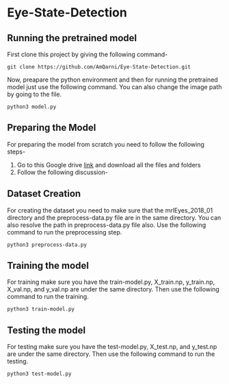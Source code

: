 # Eye-State-Detection

## Running the pretrained model
First clone this project by giving the following command-

```
git clone https://github.com/AmQarni/Eye-State-Detection.git
```

Now, preapare the python environment and then for running the pretrained model just use the following command. You can also change the image path by 
going to the file. 

```
python3 model.py
```

## Preparing the Model
For preparing the model from scratch you need to follow the following steps-

1. Go to this Google drive [link](https://drive.google.com/drive/folders/1I6t3FNLm8uSehRAcN6KbM3d-vpgRFnrQ?usp=sharing) and download all the files and folders
2. Follow the following discussion-

## Dataset Creation
For creating the dataset you need to make sure that the mrlEyes_2018_01 directory and the preprocess-data.py 
file are in the same directory. You can also resolve the path in preprocess-data.py file also.
Use the following command to run the preprocessing step.

```
python3 preprocess-data.py
```

## Training the model
For training make sure you have the train-model.py, X_train.np, y_train.np, X_val.np, and y_val.np are under the same 
directory. Then use the following command to run the training.

```
python3 train-model.py
```

## Testing the model
For testing make sure you have the test-model.py, X_test.np, and y_test.np are under the same 
directory. Then use the following command to run the testing.

```
python3 test-model.py
```

